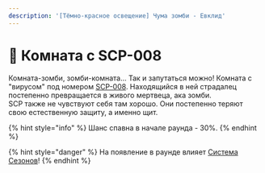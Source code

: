 ```yaml
---
description: '[Тёмно-красное освещение] Чума зомби - Евклид'
---
```


# 🧟 Комната с SCP-008

Комната-зомби, зомби-комната... Так и запутаться можно! Комната с "вирусом" под номером [SCP-008](../server-mechanics/scp-008.md). Находящийся в ней страдалец постепенно превращается в живого мертвеца, ака зомби.\
SCP также не чувствуют себя там хорошо. Они постепенно теряют свою естественную защиту, а именно щит.

{% hint style="info" %}
Шанс спавна в начале раунда - 30%.
{% endhint %}

{% hint style="danger" %}
На появление в раунде влияет [Система Сезонов](../server-systems/seasons-system/)!
{% endhint %}
